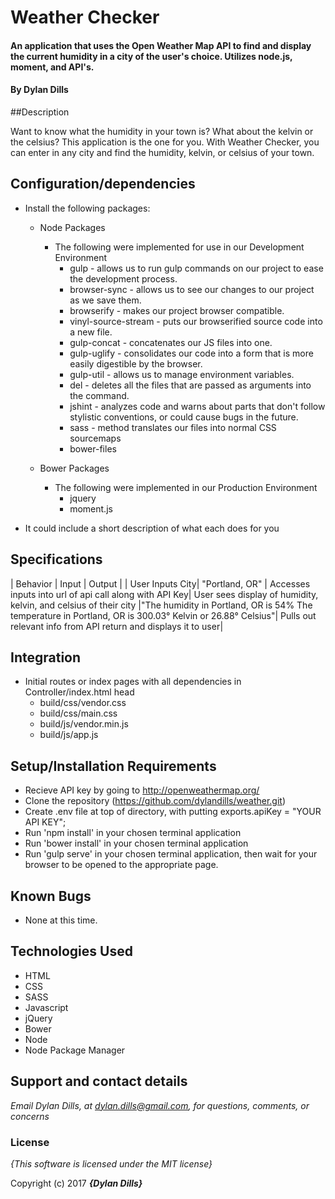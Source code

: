 # Weather Checker

#### An application that uses the Open Weather Map API to find and display the current humidity in a city of the user's choice. Utilizes node.js, moment, and API's.

#### By **Dylan Dills**

##Description

Want to know what the humidity in your town is? What about the kelvin or the celsius? This application is the one for you. With Weather Checker, you can enter in any city and find the humidity, kelvin, or celsius of your town.


## Configuration/dependencies
  * Install the following packages:

    * Node Packages
      * The following were implemented for use in our Development Environment
        * gulp - allows us to run gulp commands on our project to ease the development process.
        * browser-sync - allows us to see our changes to our project as we save them.
        * browserify - makes our project browser compatible.
        * vinyl-source-stream - puts our browserified source code into a new file.
        * gulp-concat - concatenates our JS files into one.
        * gulp-uglify - consolidates our code into a form that is more easily digestible by the browser.
        * gulp-util - allows us to manage environment variables.
        * del - deletes all the files that are passed as arguments into the command.
        * jshint - analyzes code and warns about parts that don't follow stylistic conventions, or could cause bugs in the future.
        * sass - method translates our files into normal CSS sourcemaps
        * bower-files

    * Bower Packages
      * The following were implemented in our Production Environment
        * jquery
        * moment.js

  * It could include a short description of what each does for you

## Specifications
| Behavior | Input | Output |
| User Inputs City| "Portland, OR" | Accesses inputs into url of api call along with API Key|
User sees display of humidity, kelvin, and celsius of their city |"The humidity in Portland, OR is 54%
The temperature in Portland, OR is 300.03° Kelvin or 26.88° Celsius"|
Pulls out relevant info from API return and displays it to user|

## Integration
  * Initial routes or index pages with all dependencies in Controller/index.html head
    * build/css/vendor.css
    * build/css/main.css
    * build/js/vendor.min.js
    * build/js/app.js

## Setup/Installation Requirements

* Recieve API key by going to http://openweathermap.org/
* Clone the repository (https://github.com/dylandills/weather.git)
* Create .env file at top of directory, with putting exports.apiKey = "YOUR API KEY";
* Run 'npm install' in your chosen terminal application
* Run 'bower install' in your chosen terminal application
* Run 'gulp serve' in your chosen terminal application, then wait for your browser to be opened to the appropriate page.

## Known Bugs
* None at this time.

## Technologies Used

  * HTML
  * CSS
  * SASS
  * Javascript
  * jQuery
  * Bower
  * Node
  * Node Package Manager

## Support and contact details

_Email Dylan Dills, at dylan.dills@gmail.com, for questions, comments, or concerns_

### License

*{This software is licensed under the MIT license}*

Copyright (c) 2017 **_{Dylan Dills}_**
